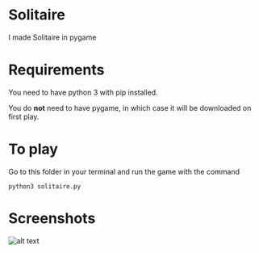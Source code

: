 # Solitaire
I made Solitaire in pygame

# Requirements
You need to have python 3 with pip installed. 

You do **not** need to have pygame, in which case it will be downloaded on first play.

# To play
Go to this folder in your terminal and run the game with the command
```
python3 solitaire.py
```
# Screenshots
![alt text](https://raw.githubusercontent.com/kallekro/Solitaire-Pygame/master/screenshots/screenshot1.png)
